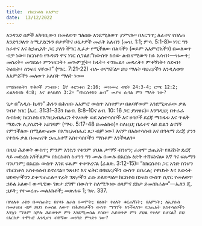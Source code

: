 ```yaml
---
title:  የክርስቶስ አእምሮ
date:  13/12/2022
---
```


አንዳንድ ሰዎች አካባቢውን በመለወጥ ግለሰቡ እንደሚለወጥ ያምናሉ። በእርግጥ; ለፈተና የበለጠ እንድንጋለጥ ከሚያደርጉን ቦታዎችና ሁኔታዎች መራቅ አለብን (መዝ. 1:1; ምሳ. 5:1-8)። ነገር ግን ከፈተና እና ከኃጢአት ጋር ያለን ችግር ሊፈታ የሚችለው በልባችን (ወይም አእምሮአችን) በመለወጥ ብቻ ነው። ክርስቶስ የጉዳዩን ዋና ነገር ሲገልፅ:“ከውስጥ ከሰው ልብ የሚወጣ ክፉ አሳብ፥—ዝሙት; መስረቅ፥ መግደል፥ ምንዝርነት፥ መጐምጀት፥ ክፋት፥ ተንኰል፥ መዳራት፥ ምቀኝነት፥ ስድብ፥ ትዕቢት፥ ስንፍና ናቸው፤” (ማር. 7:21-22) ብሎ ተናግሯል። ይህ ማለት ባህሪያችን እንዲለወጥ አእምሯችን መለወጥ አለበት ማለት ነው።

`የሚከተሉትን ጥቅሶች ያንብቡ: 1ኛ ቆሮንቶስ 2:16; መዝሙረ ዳዊት 24:3-4; ሮሜ 12:2; ፊልጵስዩስ 4:8; እና ቆላስይስ 3:2። “የክርስቶስን ልብ” መያዝ ሲባል ምን ማለት ነው?`

ጌታ በ“አዲሱ ኪዳን” ሕጉን በሕዝቡ አእምሮ ውስጥ አስቀምጦ በልባቸውም እንደሚጽፈው ቃል ገብቶ ነበር (ኤር. 31:31–33ን ከዕብ. 8:8–10ና ዕብ. 10: 16 ጋር ያነፃፅሩ)። እንግዲህ; በተራራ ስብከቱ; ክርስቶስ የእግዚአብሔርን ትእዛዛት ወደ አስተሳሰቦች እና ሀሳቦች ደረጃ ማስፋቱ እና ጥልቅ ማድረጉ ሊያስደንቅ አይገባም (ማቴ. 5:17-48 ይመልከቱ)። ስለዚህ; በፈተና ላይ ድልን ልናገኝ የምንችለው በሚለውጠው በእግዚአብሔር ጸጋ ብቻ ነው፤ እናም በአስተሳሰብ እና በዓላማ ደረጃ ያንን የተስፋ ቃል በመጠየቅ ኃጢአተኛ አስተሳሰቦችን ማስቆም እንችላለን።

በዚህ ሕይወት ውስጥ; ምንም እንኳን የቱንም ያህል ታማኝ ብንሆን; ፈጽሞ ኃጢአት የለሽነት ደረጃ ላይ መድረስ አንችልም። በክርስቶስ ከሆንን ግን ሙሉ በሙሉ በእርሱ ፅድቅ ተሸፍነናል። እኛ ገና ፍጹማን ባንሆንም; በእርሱ ውስጥ እንደ ፍጹም ተቆጥረናል (ፊልጵ. 3:12-15)። “ከክርስቶስ ጋር አንድ ስንሆን የክርስቶስ አስተሳሰብ ይኖረናል። ንጽህና እና ፍቅር በባህሪያችን ውስጥ ይበራሉ; የዋህነት እና እውነት  ህይወታችንን ይቆጣጠራሉ። የፊት ገጽታችን ራሱ ይለወጣል። ክርስቶስ በነፍስ ውስጥ ሲኖር የመለወጥ ኃይል አለው፤ ውጫዊው ገጽታ ደግሞ በውስጥ ስለሚገዛው ሰላምና ደስታ ይመሰክራል።”—ኤለን ጂ. ኋይት; የተመረጡ መልእክቶች; መጽሐፍ 1; ገጽ. 337.

`በየዕለቱ ራስን በመስጠት; በየቀኑ ለራስ በመሞት; በዕለት ተዕለት ቁርጠኝነት; በእምነት; ለኢየሱስ በመታዘዝ ብቻ ይህን የመሰለ ለውጥ በሕይወታችን ውስጥ ማግኘት እንችላለን። የኃጢአት አስተሳሰቦችን እንኳን ማቆም ከቻሉ ሕይወትዎ ምን እንደሚመስል ያስቡ። ሕይወትዎ ምን ያህል የተለየ ይሆናል? ይህ የእርስዎ ተሞክሮ እንዲሆን ብቸኛው መንገድ ምንድን ነው?`